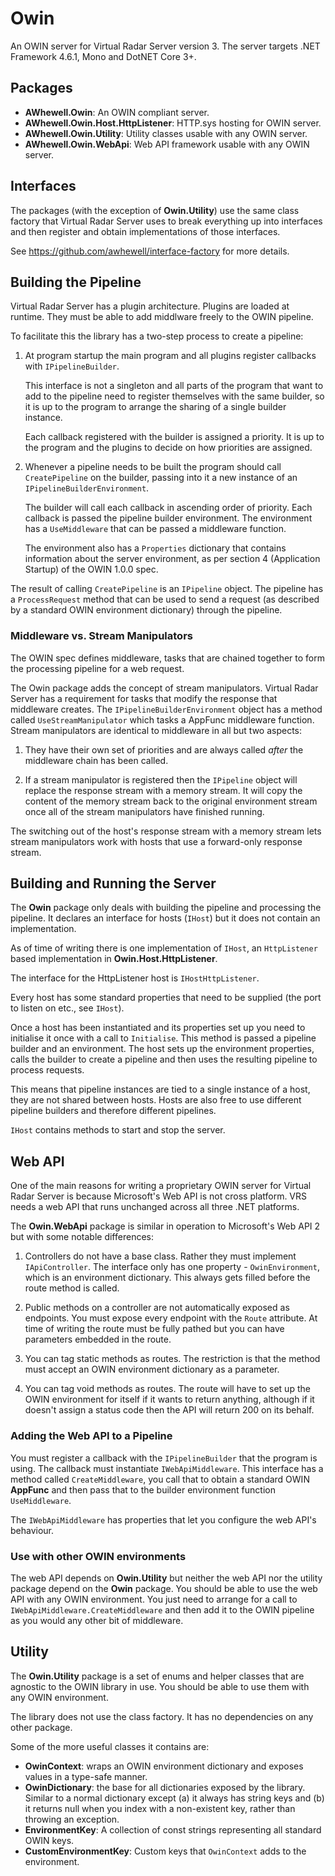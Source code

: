 # Owin
An OWIN server for Virtual Radar Server version 3. The server targets
.NET Framework 4.6.1, Mono and DotNET Core 3+.

## Packages
* **AWhewell.Owin**: An OWIN compliant server.
* **AWhewell.Owin.Host.HttpListener**: HTTP.sys hosting for OWIN server.
* **AWhewell.Owin.Utility**: Utility classes usable with any OWIN server.
* **AWhewell.Owin.WebApi**: Web API framework usable with any OWIN server.

## Interfaces

The packages (with the exception of **Owin.Utility**) use the same class factory that
Virtual Radar Server uses to break everything up into interfaces and then register and
obtain implementations of those interfaces.

See https://github.com/awhewell/interface-factory for more details.

## Building the Pipeline

Virtual Radar Server has a plugin architecture. Plugins are loaded at runtime. They must
be able to add middlware freely to the OWIN pipeline.

To facilitate this the library has a two-step process to create a pipeline:

1. At program startup the main program and all plugins register callbacks with `IPipelineBuilder`.

   This interface is not a singleton and all parts of the program that want to add to the pipeline
   need to register themselves with the same builder, so it is up to the program to arrange the
   sharing of a single builder instance.

   Each callback registered with the builder is assigned a priority. It is up to the program and
   the plugins to decide on how priorities are assigned.

2. Whenever a pipeline needs to be built the program should call `CreatePipeline` on the builder,
   passing into it a new instance of an `IPipelineBuilderEnvironment`.

   The builder will call each callback in ascending order of priority. Each callback is passed the
   pipeline builder environment. The environment has a `UseMiddleware` that can be passed a middleware
   function.

   The environment also has a `Properties` dictionary that contains information about the server
   environment, as per section 4 (Application Startup) of the OWIN 1.0.0 spec.

The result of calling `CreatePipeline` is an `IPipeline` object. The pipeline has a `ProcessRequest`
method that can be used to send a request (as described by a standard OWIN environment dictionary)
through the pipeline.

### Middleware vs. Stream Manipulators

The OWIN spec defines middleware, tasks that are chained together to form the processing pipeline
for a web request.

The Owin package adds the concept of stream manipulators. Virtual Radar Server has a requirement
for tasks that modify the response that middleware creates. The `IPipelineBuilderEnvironment`
object has a method called `UseStreamManipulator` which tasks a AppFunc middleware function.
Stream manipulators are identical to middleware in all but two aspects:

1. They have their own set of priorities and are always called *after* the middleware chain has
   been called.

2. If a stream manipulator is registered then the `IPipeline` object will replace the response
   stream with a memory stream. It will copy the content of the memory stream back to the original
   environment stream once all of the stream manipulators have finished running.

The switching out of the host's response stream with a memory stream lets stream manipulators work
with hosts that use a forward-only response stream.

## Building and Running the Server

The **Owin** package only deals with building the pipeline and processing the pipeline. It declares an
interface for hosts (`IHost`) but it does not contain an implementation.

As of time of writing there is one implementation of `IHost`, an `HttpListener` based implementation
in **Owin.Host.HttpListener**.

The interface for the HttpListener host is `IHostHttpListener`.

Every host has some standard properties that need to be supplied (the port to listen on etc., see
`IHost`).

Once a host has been instantiated and its properties set up you need to initialise it once with
a call to `Initialise`. This method is passed a pipeline builder and an environment. The host
sets up the environment properties, calls the builder to create a pipeline and then uses the
resulting pipeline to process requests.

This means that pipeline instances are tied to a single instance of a host, they are not shared
between hosts. Hosts are also free to use different pipeline builders and therefore different
pipelines.

`IHost` contains methods to start and stop the server.

## Web API

One of the main reasons for writing a proprietary OWIN server for Virtual Radar Server is because
Microsoft's Web API is not cross platform. VRS needs a web API that runs unchanged across all three
.NET platforms.

The **Owin.WebApi** package is similar in operation to Microsoft's Web API 2 but with some notable
differences:

1. Controllers do not have a base class. Rather they must implement `IApiController`. The interface
   only has one property - `OwinEnvironment`, which is an environment dictionary. This always gets
   filled before the route method is called.

2. Public methods on a controller are not automatically exposed as endpoints. You must expose every
   endpoint with the `Route` attribute. At time of writing the route must be fully pathed but you
   can have parameters embedded in the route.

3. You can tag static methods as routes. The restriction is that the method must accept an OWIN
   environment dictionary as a parameter.

4. You can tag void methods as routes. The route will have to set up the OWIN environment for itself
   if it wants to return anything, although if it doesn't assign a status code then the API will
   return 200 on its behalf.

### Adding the Web API to a Pipeline

You must register a callback with the `IPipelineBuilder` that the program is using. The callback
must instantiate `IWebApiMiddleware`. This interface has a method called `CreateMiddleware`, you
call that to obtain a standard OWIN **AppFunc** and then pass that to the builder environment
function `UseMiddleware`.

The `IWebApiMiddleware` has properties that let you configure the web API's behaviour.

### Use with other OWIN environments

The web API depends on **Owin.Utility** but neither the web API nor the utility package depend on
the **Owin** package. You should be able to use the web API with any OWIN environment. You just
need to arrange for a call to `IWebApiMiddleware.CreateMiddleware` and then add it to the OWIN
pipeline as you would any other bit of middleware.

## Utility

The **Owin.Utility** package is a set of enums and helper classes that are agnostic to the
OWIN library in use. You should be able to use them with any OWIN environment.

The library does not use the class factory. It has no dependencies on any other package.

Some of the more useful classes it contains are:

* **OwinContext**: wraps an OWIN environment dictionary and exposes values in a type-safe manner.
* **OwinDictionary**: the base for all dictionaries exposed by the library. Similar to a normal
  dictionary except (a) it always has string keys and (b) it returns null when you index with a
  non-existent key, rather than throwing an exception.
* **EnvironmentKey**: A collection of const strings representing all standard OWIN keys.
* **CustomEnvironmentKey**: Custom keys that `OwinContext` adds to the environment.
 
